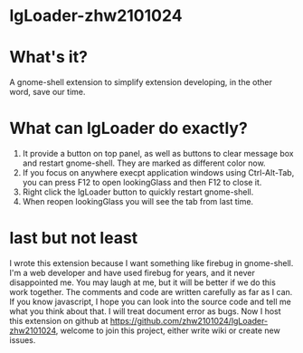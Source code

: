 lgLoader-zhw2101024
===================

What's it?
==========
A gnome-shell extension to simplify extension developing, in the other word, save our time.

What can lgLoader do exactly?
=============================
1. It provide a button on top panel, as well as buttons to clear message box and restart gnome-shell. They are marked as different color now.
2. If you focus on anywhere execpt application windows using Ctrl-Alt-Tab, you can press F12 to open lookingGlass and then F12 to close it.
3. Right click the lgLoader button to quickly restart gnome-shell.
4. When reopen lookingGlass you will see the tab from last time.

last but not least
======================
I wrote this extension because I want something like firebug in gnome-shell. I'm a web developer and have used firebug for years, and it never disappointed me.
You may laugh at me, but it will be better if we do this work together. The comments and code are written carefully as far as I can. If you know javascript, I hope you can look into the source code and tell me what you think about that. I will treat document error as bugs.
Now I host this extension on github at <https://github.com/zhw2101024/lgLoader-zhw2101024>, welcome to join this project, either write wiki or create new issues.
